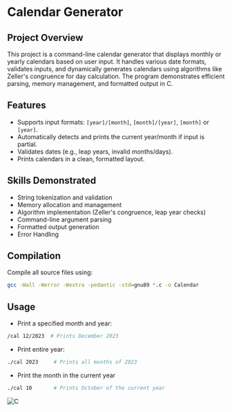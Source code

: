 # Calendar Generator

## Project Overview
This project is a command-line calendar generator that displays monthly or yearly calendars based on user input. It handles various date formats, validates inputs, and dynamically generates calendars using algorithms like Zeller's congruence for day calculation. The program demonstrates efficient parsing, memory management, and formatted output in C.

## Features
- Supports input formats: `[year]/[month]`, `[month]/[year]`, `[month]` or `[year]`.
- Automatically detects and prints the current year/month if input is partial.
- Validates dates (e.g., leap years, invalid months/days).
- Prints calendars in a clean, formatted layout.

## Skills Demonstrated
- String tokenization and validation
- Memory allocation and management
- Algorithm implementation (Zeller's congruence, leap year checks)
- Command-line argument parsing
- Formatted output generation
- Error Handling

## Compilation
Compile all source files using:
```bash
gcc -Wall -Werror -Wextra -pedantic -std=gnu89 *.c -o Calendar
```

## Usage
- Print a specified month and year:
```bash
/cal 12/2023  # Prints December 2023
```

- Print entire year:
```bash
./cal 2023     # Prints all months of 2023
```

- Print the month in the current year
```bash
./cal 10       # Prints October of the current year
```

![C](https://img.shields.io/badge/C-100%25-blue)
